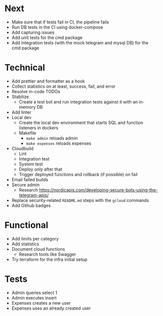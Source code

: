 # Next

- Make sure that if tests fail in CI, the pipeline fails
- Run DB tests in the CI using docker-compose
- Add capturing issues
- Add unit tests for the cmd package
- Add integration tests (with the mock telegram and mysql DB) for the cmd package

# Technical

- Add prettier and formatter as a hook
- Collect statistics on at least, success, fail, and error
- Resolve in-code TODOs
- Stabilize
    - Create a test bot and run integration tests against it with an in-memory DB
- Add linter
- Local dev
    - Create the local dev environment that starts SQL and function listeners in dockers
    - Makefile
        - `make admin` reloads admin
        - `make expenses` reloads expenses
- Cloudbuild
    - Lint
    - Integration test
    - System test
    - Deploy only after that
    - Trigger deployed functions and rollback (if possible) on fail
- Email failed builds
- Secure admin
    - Research https://nordicapis.com/developing-secure-bots-using-the-telegram-apis/
- Replace security-related `README.md` steps with the `gcloud` commands
- Add Github badges

# Functional

- Add limits per category
- Add statistics
- Document cloud functions
    - Research tools like Swagger
- Try terraform for the infra initial setup

# Tests

- Admin queries select 1
- Admin executes insert
- Expenses creates a new user
- Expenses uses an already created user
